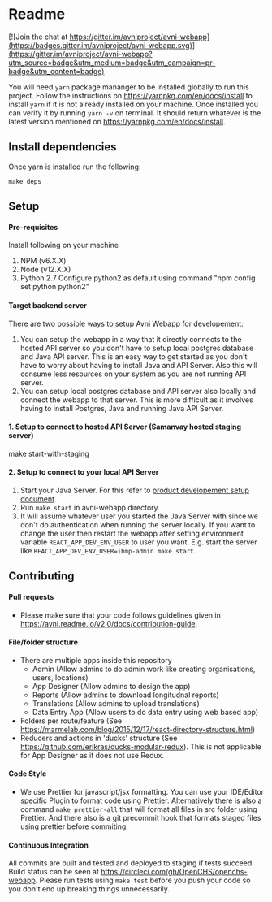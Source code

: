 # Readme

[![Join the chat at https://gitter.im/avniproject/avni-webapp](https://badges.gitter.im/avniproject/avni-webapp.svg)](https://gitter.im/avniproject/avni-webapp?utm_source=badge&utm_medium=badge&utm_campaign=pr-badge&utm_content=badge)

You will need `yarn` package mananger to be installed globally to run this project. Follow the instructions on https://yarnpkg.com/en/docs/install to install `yarn` if it is not already installed on your machine.
Once installed you can verify it by running `yarn -v` on terminal. It should return whatever is the latest version mentioned on https://yarnpkg.com/en/docs/install.

## Install dependencies

Once yarn is installed run the following:

```
make deps
```

## Setup

#### Pre-requisites

Install following on your machine

1. NPM (v6.X.X)
2. Node (v12.X.X)
3. Python 2.7
   Configure python2 as default using command "npm config set python python2"

#### Target backend server

There are two possible ways to setup Avni Webapp for developement:

1. You can setup the webapp in a way that it directly connects to the hosted API server so you don't have to setup local postgres database and Java API server. This is an easy way to get started as you don't have to worry about having to install Java and API Server. Also this will consume less resources on your system as you are not running API server.
2. You can setup local postgres database and API server also locally and connect the webapp to that server. This is more difficult as it involves having to install Postgres, Java and running Java API Server.

#### 1. Setup to connect to hosted API Server (Samanvay hosted staging server)

make start-with-staging

#### 2. Setup to connect to your local API Server

1. Start your Java Server. For this refer to [product developement setup document](https://avni.readme.io/docs/developer-environment-setup-ubuntu#server-side-components).
2. Run `make start` in avni-webapp directory.
3. It will assume whatever user you started the Java Server with since we don't do authentication when running the server locally. If you want to change the user then restart the webapp after setting environment variable `REACT_APP_DEV_ENV_USER` to user you want. E.g. start the server like `REACT_APP_DEV_ENV_USER=ihmp-admin make start`.

## Contributing

#### Pull requests

- Please make sure that your code follows guidelines given in https://avni.readme.io/v2.0/docs/contribution-guide.

#### File/folder structure

- There are multiple apps inside this repository
  - Admin (Allow admins to do admin work like creating organisations, users, locations)
  - App Designer (Allow admins to design the app)
  - Reports (Allow admins to download longitudnal reports)
  - Translations (Allow admins to upload translations)
  - Data Entry App (Allow users to do data entry using web based app)
- Folders per route/feature
  (See https://marmelab.com/blog/2015/12/17/react-directory-structure.html)
- Reducers and actions in 'ducks' structure (See https://github.com/erikras/ducks-modular-redux). This is not applicable for App Designer as it does not use Redux.

#### Code Style

- We use Prettier for javascript/jsx formatting. You can use your IDE/Editor specific Plugin to format code using Prettier. Alternatively there is also a command `make prettier-all` that will format all files in src folder using Prettier. And there also is a git precommit hook that formats staged files using prettier before commiting.

#### Continuous Integration

All commits are built and tested and deployed to staging if tests succeed. Build status can be seen at https://circleci.com/gh/OpenCHS/openchs-webapp. Please run tests using `make test` before you push your code so you don't end up breaking things unnecessarily.
